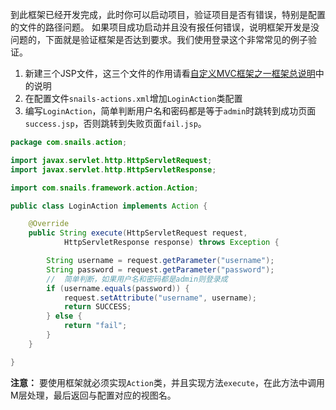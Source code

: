 到此框架已经开发完成，此时你可以启动项目，验证项目是否有错误，特别是配置的文件的路径问题。
如果项目成功启动并且没有报任何错误，说明框架开发是没问题的，下面就是验证框架是否达到要求。我们使用登录这个非常常见的例子验证。

1. 新建三个JSP文件，这三个文件的作用请看[自定义MVC框架之一框架总说明](https://github.com/ubuntuvim/study-note/blob/master/%E8%87%AA%E5%AE%9A%E4%B9%89MVC%E6%A1%86%E6%9E%B6%E4%B9%8B%E4%B8%80%E6%A1%86%E6%9E%B6%E6%80%BB%E8%AF%B4%E6%98%8E.md)中的说明
2. 在配置文件`snails-actions.xml`增加`LoginAction`类配置
3. 编写`LoginAction`，简单判断用户名和密码都是等于`admin`时跳转到成功页面`success.jsp`，否则跳转到失败页面`fail.jsp`。

```java
package com.snails.action;

import javax.servlet.http.HttpServletRequest;
import javax.servlet.http.HttpServletResponse;

import com.snails.framework.action.Action;

public class LoginAction implements Action {

	@Override
	public String execute(HttpServletRequest request,
			HttpServletResponse response) throws Exception {

		String username = request.getParameter("username");
		String password = request.getParameter("password");
		//  简单判断，如果用户名和密码都是admin则登录成
		if (username.equals(password)) {
			request.setAttribute("username", username);
			return SUCCESS;
		} else {
			return "fail";
		}
	}

}
```

**注意：** 要使用框架就必须实现`Action`类，并且实现方法`execute`，在此方法中调用M层处理，最后返回与配置对应的视图名。
